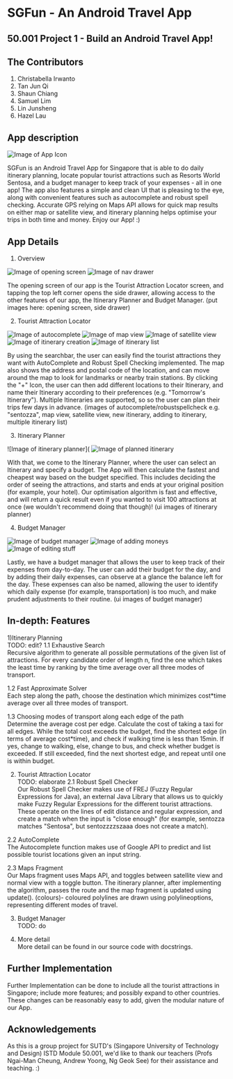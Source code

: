 # SGFun - An Android Travel App
50.001 Project 1 - Build an Android Travel App!
----

## The Contributors 
1. Christabella Irwanto 
2. Tan Jun Qi 
3. Shaun Chiang 
4. Samuel Lim 
5. Lin Junsheng 
6. Hazel Lau 

## App description

![Image of App Icon](http://imgur.com/share/i/D7GrhBu)

SGFun is an Android Travel App for Singapore that is able to do daily itinerary planning, locate popular tourist attractions such as Resorts World Sentosa, and a budget manager to keep track of your expenses - all in one app! The app also features a simple and clean UI that is pleasing to the eye, along with convenient features such as autocomplete and robust spell checking. Accurate GPS relying on Maps API allows for quick map results on either map or satellite view, and itinerary planning helps optimise your trips in both time and money. Enjoy our App! :)

## App Details
1) Overview <br />

![Image of opening screen](http://imgur.com/SNqpNoQ)
![Image of nav drawer](http://imgur.com/xbBY8BO)

The opening screen of our app is the Tourist Attraction Locator screen, and tapping the top left corner opens the side drawer, allowing access to the other features of our app, the Itinerary Planner and Budget Manager.
(put images here: opening screen, side drawer)

2) Tourist Attraction Locator <br />

![Image of autocomplete](http://imgur.com/9p8loc4)
![Image of map view](http://imgur.com/A0GaaIr) 
![Image of satellite view](http://imgur.com/18htIJe)
![Image of itinerary creation](http://imgur.com/0cU11wO) 
![Image of itinerary list](http://imgur.com/eQzL5Df) 

By using the searchbar, the user can easily find the tourist attractions they want with AutoComplete and Robust Spell Checking implemented. The map also shows the address and postal code of the location, and can move around the map to look for landmarks or nearby train stations. By clicking the "+" Icon, the user can then add different locations to their Itinerary, and name their Itinerary according to their preferences (e.g. "Tomorrow's Itinerary"). Multiple Itineraries are supported, so so the user can plan their trips few days in advance.
(images of autocomplete/robustspellcheck e.g. "sentozza", map view, satellite view, new itinerary, adding to itinerary, multiple itinerary list)

3) Itinerary Planner <br />

![Image of itinerary planner](
![Image of planned itinerary](http://imgur.com/share/i/D7GrhBu)

With that, we come to the Itinerary Planner, where the user can select an Itinerary and specify a budget. The App will then calculate the fastest and cheapest way based on the budget specified. This includes deciding the order of seeing the attractions, and starts and ends at your original position (for example, your hotel). Our optimisation algorithm is fast and effective, and will return a quick result even if you wanted to visit 100 attractions at once (we wouldn't recommend doing that though)!
(ui images of itinerary planner)

4) Budget Manager <br />

![Image of budget manager](http://imgur.com/BS4ZJpn)
![Image of adding moneys](http://imgur.com/UJ0uDZH)
![Image of editing stuff](http://imgur.com/NgczDn7)

Lastly, we have a budget manager that allows the user to keep track of their expenses from day-to-day. The user can add their budget for the day, and by adding their daily expenses, can observe at a glance the balance left for the day. These expenses can also be named, allowing the user to identify which daily expense (for example, transportation) is too much, and make prudent adjustments to their routine.
(ui images of budget manager)

## In-depth: Features
1)Itinerary Planning <br />
TODO: edit?
1.1 Exhaustive Search <br />
Recursive algorithm to generate all possible permutations of the given list of attractions.
For every candidate order of length n, find the one which takes the least time by ranking by the time average over all three modes of transport.

1.2 Fast Approximate Solver <br />
Each step along the path, choose the destination which minimizes cost*time average over all three modes of transport.

1.3 Choosing modes of transport along each edge of the path <br />
Determine the average cost per edge.
Calculate the cost of taking a taxi for all edges.
While the total cost exceeds the budget, find the shortest edge (in terms of average cost*time), and check if walking time is less than 15min. If yes, change to walking, else, change to bus, and check whether budget is exceeded. If still exceeded, find the next shortest edge, and repeat until one is within budget.

2) Tourist Attraction Locator <br />
TODO: elaborate
2.1 Robust Spell Checker <br />
Our Robust Spell Checker makes use of FREJ (Fuzzy Regular Expressions for Java), an external Java Library that allows us to quickly make Fuzzy Regular Expressions for the different tourist attractions. These operate on the lines of edit distance and regular expression, and create a match when the input is "close enough" (for example, sentozza matches "Sentosa", but sentozzzzszaaa does not create a match). 

2.2 AutoComplete <br />
The Autocomplete function makes use of Google API to predict and list possible tourist locations given an input string. 

2.3 Maps Fragment <br />
Our Maps fragment uses Maps API, and toggles between satellite view and normal view with a toggle button. The itinerary planner, after implementing the algorithm, passes the route and the map fragment is updated using update(). (colours)- coloured polylines are drawn using polylineoptions, representing different modes of travel. 


3) Budget Manager <br />
TODO: do

4) More detail <br />
More detail can be found in our source code with docstrings. 

## Further Implementation
Further Implementation can be done to include all the tourist attractions in Singapore; include more features; and possibly expand to other countries. These changes can be reasonably easy to add, given the modular nature of our App. 

## Acknowledgements
As this is a group project for SUTD's (Singapore University of Technology and Design) ISTD Module 50.001, we'd like to thank our teachers (Profs Ngai-Man Cheung, Andrew Yoong, Ng Geok See) for their assistance and teaching. :) 

